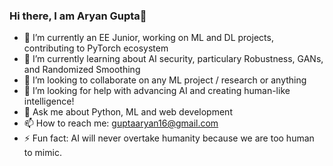 ### Hi there, I am Aryan Gupta👋

- 🔭 I’m currently an EE Junior, working on ML and DL projects, contributing to PyTorch ecosystem
- 🌱 I’m currently learning about AI security, particulary Robustness, GANs, and Randomized Smoothing
- 👯 I’m looking to collaborate on any ML project / research or anything
- 🤔 I’m looking for help with advancing AI and creating human-like intelligence!
- 💬 Ask me about Python, ML and web development
- 📫 How to reach me: guptaaryan16@gmail.com
- ⚡ Fun fact: AI will never overtake humanity because we are too human to mimic.

<!--
**guptaaryan16/guptaaryan16** is a ✨ _special_ ✨ repository because its `README.md` (this file) appears on your GitHub profile.

Here are some ideas to get you started:


-->
